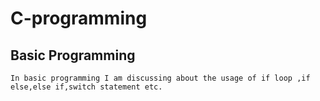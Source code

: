 # C-programming

  ## Basic Programming
    In basic programming I am discussing about the usage of if loop ,if else,else if,switch statement etc.
